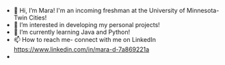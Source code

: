 - 👋 Hi, I’m Mara! I'm an incoming freshman at the University of Minnesota- Twin Cities!
- 👀 I’m interested in developing my personal projects!
- 🌱 I’m currently learning Java and Python!
- 📫 How to reach me- connect with me on LinkedIn https://www.linkedin.com/in/mara-d-7a869221a
- 

<!---
ajames23/ajames23 is a ✨ special ✨ repository because its `README.md` (this file) appears on your GitHub profile.
You can click the Preview link to take a look at your changes.
--->
